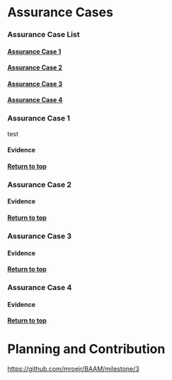 # Assurance Cases

### Assurance Case List

#### [Assurance Case 1](#assurance-case-1)

#### [Assurance Case 2](#assurance-case-2)

#### [Assurance Case 3](#assurance-case-3)

#### [Assurance Case 4](#assurance-case-4)

### Assurance Case 1

test

#### Evidence

#### [Return to top](#assurance-case-list)

### Assurance Case 2

#### Evidence

#### [Return to top](#assurance-case-list)

### Assurance Case 3

#### Evidence

#### [Return to top](#assurance-case-list)

### Assurance Case 4

#### Evidence

#### [Return to top](#assurance-case-list)


# Planning and Contribution

https://github.com/mroejr/BAAM/milestone/3
